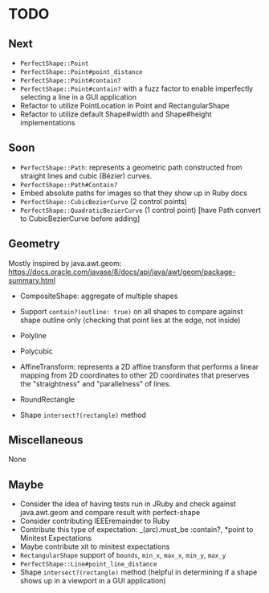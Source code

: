 # TODO

## Next

- `PerfectShape::Point`
- `PerfectShape::Point#point_distance`
- `PerfectShape::Point#contain?`
- `PerfectShape::Point#contain?` with a fuzz factor to enable imperfectly selecting a line in a GUI application
- Refactor to utilize PointLocation in Point and RectangularShape
- Refactor to utilize default Shape#width and Shape#height implementations

## Soon

- `PerfectShape::Path`: represents a geometric path constructed from straight lines and cubic (Bézier) curves.
- `PerfectShape::Path#Contain?`
- Embed absolute paths for images so that they show up in Ruby docs
- `PerfectShape::CubicBezierCurve` (2 control points)
- `PerfectShape::QuadraticBezierCurve` (1 control point) [have Path convert to CubicBezierCurve before adding]

## Geometry

Mostly inspired by java.awt.geom: https://docs.oracle.com/javase/8/docs/api/java/awt/geom/package-summary.html

- CompositeShape: aggregate of multiple shapes
- Support `contain?(outline: true)` on all shapes to compare against shape outline only (checking that point lies at the edge, not inside)
- Polyline
- Polycubic
- AffineTransform: represents a 2D affine transform that performs a linear mapping from 2D coordinates to other 2D coordinates that preserves the "straightness" and "parallelness" of lines.

- RoundRectangle
- Shape `intersect?(rectangle)` method

## Miscellaneous

None

## Maybe

- Consider the idea of having tests run in JRuby and check against java.awt.geom and compare result with perfect-shape
- Consider contributing IEEEremainder to Ruby
- Contribute this type of expectation: _(arc).must_be :contain?, *point to Minitest Expectations
- Maybe contribute xit to minitest expectations
- `RectangularShape` support of `bounds`, `min_x`, `max_x`, `min_y`, `max_y`
- `PerfectShape::Line#point_line_distance`
- Shape `intersect?(rectangle)` method (helpful in determining if a shape shows up in a viewport in a GUI application)

